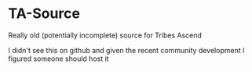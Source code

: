 # TA-Source
Really old (potentially incomplete) source for Tribes Ascend

I didn't see this on github and given the recent community development I figured someone should host it
